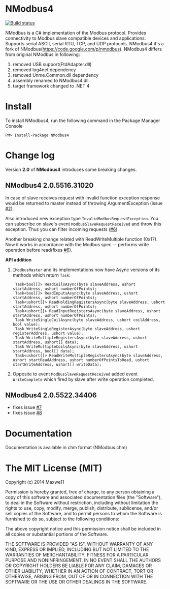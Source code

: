 NModbus4
=======
[![Build status](https://ci.appveyor.com/api/projects/status/xh645h4skw32pu6j?svg=true)](https://ci.appveyor.com/project/Maxwe11/nmodbus4)

NModbus is a C# implementation of the Modbus protocol.
Provides connectivity to Modbus slave compatible devices and applications.
Supports serial ASCII, serial RTU, TCP, and UDP protocols.
NModbus4 it's a fork of NModbus(https://code.google.com/p/nmodbus).
NModbus4 differs from original NModbus in following:

1. removed USB support(FtdAdapter.dll)
2. removed log4net dependency
3. removed Unme.Common.dll dependency
4. assembly renamed to NModbus4.dll
5. target framework changed to .NET 4

Install
=======

To install NModbus4, run the following command in the Package Manager Console

    PM> Install-Package NModbus4

Change log
=======

Version **2.0** of **NModbus4** introduces some breaking changes.
## NModbus4 2.0.5516.31020 ##
In case of slave receives request with invalid function exception response would be returned to master instead of throwing ArgumentException (issue [#2](/../../issues/2)). 

Also introduced new exception type `InvalidModbusRequestException`. You can subscribe on slave's event `ModbusSlaveRequestReceived` and throw this exception. Thus you can filter incoming requests ([#6](/../../issues/6)).

Another breaking change related with ReadWriteMultiple function (0x17). Now it works in accordance with the Modbus spec -- performs write operation before read(fixes [#6](/../../issues/6)).

**API addition**

1. `IModbusMaster` and its implementations now have Async versions of its methods which return `Task`:

        Task<bool[]> ReadCoilsAsync(byte slaveAddress, ushort startAddress, ushort numberOfPoints);
        Task<bool[]> ReadInputsAsync(byte slaveAddress, ushort startAddress, ushort numberOfPoints);
        Task<ushort[]> ReadHoldingRegistersAsync(byte slaveAddress, ushort startAddress, ushort numberOfPoints);
        Task<ushort[]> ReadInputRegistersAsync(byte slaveAddress, ushort startAddress, ushort numberOfPoints);
        Task WriteSingleCoilAsync(byte slaveAddress, ushort coilAddress, bool value);
        Task WriteSingleRegisterAsync(byte slaveAddress, ushort registerAddress, ushort value);
        Task WriteMultipleRegistersAsync(byte slaveAddress, ushort startAddress, ushort[] data);
        Task WriteMultipleCoilsAsync(byte slaveAddress, ushort startAddress, bool[] data);
        Task<ushort[]> ReadWriteMultipleRegistersAsync(byte slaveAddress, ushort startReadAddress, ushort numberOfPointsToRead, ushort startWriteAddress, ushort[] writeData);

2. Opposite to event `ModbusSlaveRequestReceived` added event `WriteComplete` which fired by slave after write operation completed.

## NModbus4 2.0.5522.34406 ##
 - fixes issue [#7](/../../issues/7)
 - fixes issue [#8](/../../issues/8)

Documentation
=======
Documentation is available in chm format (NModbus.chm)

The MIT License (MIT)
=======
Copyright (c) 2014 Maxwe11

Permission is hereby granted, free of charge, to any person obtaining a copy
of this software and associated documentation files (the "Software"), to deal
in the Software without restriction, including without limitation the rights
to use, copy, modify, merge, publish, distribute, sublicense, and/or sell
copies of the Software, and to permit persons to whom the Software is
furnished to do so, subject to the following conditions:

The above copyright notice and this permission notice shall be included in
all copies or substantial portions of the Software.

THE SOFTWARE IS PROVIDED "AS IS", WITHOUT WARRANTY OF ANY KIND, EXPRESS OR
IMPLIED, INCLUDING BUT NOT LIMITED TO THE WARRANTIES OF MERCHANTABILITY,
FITNESS FOR A PARTICULAR PURPOSE AND NONINFRINGEMENT. IN NO EVENT SHALL THE
AUTHORS OR COPYRIGHT HOLDERS BE LIABLE FOR ANY CLAIM, DAMAGES OR OTHER
LIABILITY, WHETHER IN AN ACTION OF CONTRACT, TORT OR OTHERWISE, ARISING FROM,
OUT OF OR IN CONNECTION WITH THE SOFTWARE OR THE USE OR OTHER DEALINGS IN
THE SOFTWARE.
